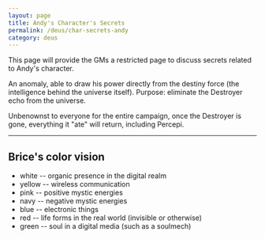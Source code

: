 ```yaml
---
layout: page
title: Andy's Character's Secrets
permalink: /deus/char-secrets-andy
category: deus
---
```

This page will provide the GMs a restricted page to discuss secrets related to Andy's character.

An anomaly, able to draw his power directly from the destiny force (the intelligence behind the universe itself). Purpose: eliminate the Destroyer echo from the universe.

Unbenownst to everyone for the entire campaign, once the Destroyer is gone, everything it &quot;ate&quot; will return, including Percepi.

-----

## Brice's color vision
* white -- organic presence in the digital realm
* yellow -- wireless communication
* pink -- positive mystic energies
* navy -- negative mystic energies
* blue -- electronic things
* red -- life forms in the real world (invisible or otherwise)
* green -- soul in a digital media (such as a soulmech)
